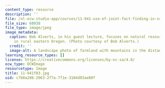 ```yaml
---
content_type: resource
description: ''
file: /ol-ocw-studio-app/courses/11-941-use-of-joint-fact-finding-in-science-intensive-policy-disputes-part-i-fall-2003/c7b0a28620632f7a7f1e3104d03ae80f_11-941f03.jpg
file_size: 68938
file_type: image/jpeg
image_metadata:
  caption: Bob Alverts, in his guest lecture, focuses on natural resource management
    in rural eastern Oregon. (Photo courtesy of Bob Alverts.)
  credit: ''
  image-alt: A landscape photo of farmland with mountains in the distance.
learning_resource_types: []
license: https://creativecommons.org/licenses/by-nc-sa/4.0/
ocw_type: OCWImage
resourcetype: Image
title: 11-941f03.jpg
uid: c7b0a286-2063-2f7a-7f1e-3104d03ae80f
---
```


